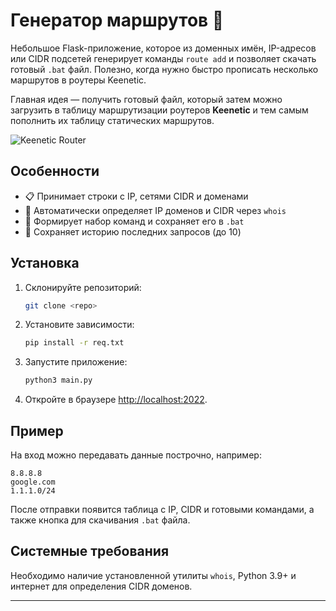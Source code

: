 # Генератор маршрутов 🚧
 
 Небольшое Flask-приложение, которое из доменных имён, IP-адресов или CIDR подсетей генерирует команды `route add` и позволяет скачать готовый `.bat` файл. Полезно, когда нужно быстро прописать несколько маршрутов в роутеры Keenetic.
 
Главная идея — получить готовый файл, который затем можно загрузить в таблицу маршрутизации роутеров **Keenetic** и тем самым пополнить их таблицу статических маршрутов.

![Keenetic Router](https://keenetic.com/storage/uploads/2e4d2db2-5dd8-446a-9adf-30b01754b402.jpg)

 ## Особенности
 
 - 📋 Принимает строки с IP, сетями CIDR и доменами
 - 🤖 Автоматически определяет IP доменов и CIDR через `whois`
 - 📝 Формирует набор команд и сохраняет его в `.bat`
 - 📂 Сохраняет историю последних запросов (до 10)
 
 ## Установка
 
 1. Склонируйте репозиторий:
    ```bash
    git clone <repo>
    ```
 2. Установите зависимости:
    ```bash
    pip install -r req.txt
    ```
 3. Запустите приложение:
    ```bash
    python3 main.py
    ```
 4. Откройте в браузере [http://localhost:2022](http://localhost:2022).
 
 ## Пример
 
 На вход можно передавать данные построчно, например:
 
 ```
 8.8.8.8
 google.com
 1.1.1.0/24
 ```
 
 После отправки появится таблица с IP, CIDR и готовыми командами, а также кнопка для скачивания `.bat` файла.
 
 ## Системные требования
 
 Необходимо наличие установленной утилиты `whois`, Python 3.9+ и интернет для определения CIDR доменов.
 
 ---

